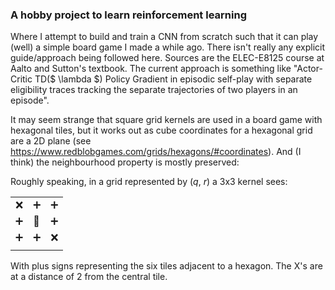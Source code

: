 ### A hobby project to learn reinforcement learning
Where I attempt to build and train a CNN from scratch such that it can play (well) a simple board game I made a while ago. There isn't really any explicit guide/approach being followed here. Sources are the ELEC-E8125 course at Aalto and Sutton's textbook. The current approach is something like "Actor-Critic TD($ \lambda $) Policy Gradient in episodic self-play with separate eligibility traces tracking the separate trajectories of two players in an episode". 

It may seem strange that square grid kernels are used in a board game with hexagonal tiles, but it works out as cube coordinates for a hexagonal grid are a 2D plane (see https://www.redblobgames.com/grids/hexagons/#coordinates). And (I think) the neighbourhood property is mostly preserved:

Roughly speaking, in a grid represented by (*q*, *r*) a 3x3 kernel sees:

|   |   |   |
|---|---|---|
| ❌ | ➕ | ➕ |
| ➕ | 🔵 | ➕ |
| ➕ | ➕ | ❌ |
|   |   |   |

With plus signs representing the six tiles adjacent to a hexagon. The X's are at a distance of 2 from the central tile.
